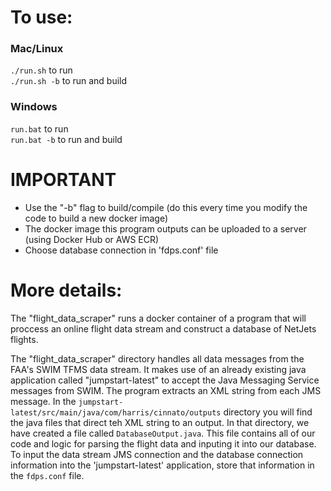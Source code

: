 # To use:

### Mac/Linux
`./run.sh` to run<br />
`./run.sh -b` to run and build

### Windows
`run.bat` to run<br />
`run.bat -b` to run and build
#
# IMPORTANT
* Use the "-b" flag to build/compile (do this every time you modify the code to build a new docker image)
* The docker image this program outputs can be uploaded to a server (using Docker Hub or AWS ECR)
* Choose database connection in 'fdps.conf' file
#
# More details: 
The "flight_data_scraper" runs a docker container of a program that will proccess an online flight data stream and construct a database of NetJets flights.

The "flight_data_scraper" directory handles all data messages from the FAA's SWIM TFMS data stream. It makes use of an already existing java application called "jumpstart-latest" to accept the Java Messaging Service messages from SWIM. The program extracts an XML string from each JMS message. In the `jumpstart-latest/src/main/java/com/harris/cinnato/outputs` directory you will find the java files that direct teh XML string to an output. In that directory, we have created a file called `DatabaseOutput.java`. This file contains all of our code and logic for parsing the flight data and inputing it into our database. To input the data stream JMS connection and the database connection information into the 'jumpstart-latest' application, store that information in the `fdps.conf` file.
